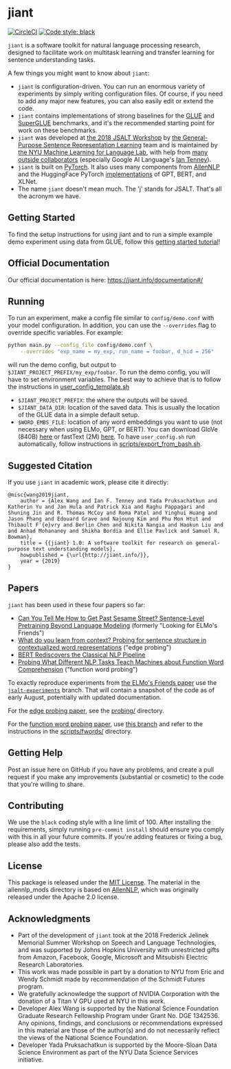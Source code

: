 # jiant

[![CircleCI](https://circleci.com/gh/nyu-mll/jiant/tree/master.svg?style=svg)](https://circleci.com/gh/nyu-mll/jiant/tree/master) [![Code style: black](https://img.shields.io/badge/code%20style-black-000000.svg)](https://github.com/python/black)


`jiant` is a software toolkit for natural language processing research, designed to facilitate work on multitask learning and transfer learning for sentence understanding tasks.

A few things you might want to know about `jiant`:

- `jiant` is configuration-driven. You can run an enormous variety of experiments by simply writing configuration files. Of course, if you need to add any major new features, you can also easily edit or extend the code.
- `jiant` contains implementations of strong baselines for the [GLUE](https://gluebenchmark.com) and [SuperGLUE](https://super.gluebenchmark.com/) benchmarks, and it's the recommended starting point for work on these benchmarks.
- `jiant` was developed at [the 2018 JSALT Workshop](https://www.clsp.jhu.edu/workshops/18-workshop/) by [the General-Purpose Sentence Representation Learning](https://jsalt18-sentence-repl.github.io/) team and is maintained by [the NYU Machine Learning for Language Lab](https://wp.nyu.edu/ml2/people/), with help from [many outside collaborators](https://github.com/nyu-mll/jiant/graphs/contributors) (especially Google AI Language's [Ian Tenney](https://ai.google/research/people/IanTenney)).
- `jiant` is built on [PyTorch](https://pytorch.org). It also uses many components from [AllenNLP](https://github.com/allenai/allennlp) and the HuggingFace PyTorch [implementations](https://github.com/huggingface/pytorch-transformers) of GPT, BERT, and XLNet.
- The name `jiant` doesn't mean much. The 'j' stands for JSALT. That's all the acronym we have.

## Getting Started

To find the setup instructions for using jiant and to run a simple example demo experiment using data from GLUE, follow this [getting started tutorial](https://github.com/nyu-mll/jiant/tree/master/tutorials/setup_tutorial.md)!

## Official Documentation

Our official documentation is here: https://jiant.info/documentation#/


## Running
To run an experiment, make a config file similar to `config/demo.conf` with your model configuration. In addition, you can use the `--overrides` flag to override specific variables. For example:
```sh
python main.py --config_file config/demo.conf \
    --overrides "exp_name = my_exp, run_name = foobar, d_hid = 256"
```
will run the demo config, but output to `$JIANT_PROJECT_PREFIX/my_exp/foobar`.
 To run the demo config, you will have to set environment variables. The best way to achieve that is to follow the instructions in [user_config_template.sh](user_config_template.sh)
*  `$JIANT_PROJECT_PREFIX`: the where the outputs will be saved.
*  `$JIANT_DATA_DIR`: location of the saved data. This is usually the location of the GLUE data in a simple default setup.
*  `$WORD_EMBS_FILE`: location of any word embeddings you want to use (not necessary when using ELMo, GPT, or BERT). You can download GloVe (840B) [here](http://nlp.stanford.edu/data/glove.840B.300d.zip) or fastText (2M) [here](https://s3-us-west-1.amazonaws.com/fasttext-vectors/crawl-300d-2M.vec.zip).
To have `user_config.sh` run automatically, follow instructions in [scripts/export_from_bash.sh](export_from_bash.sh).


## Suggested Citation

If you use `jiant` in academic work, please cite it directly:

```
@misc{wang2019jiant,
    author = {Alex Wang and Ian F. Tenney and Yada Pruksachatkun and Katherin Yu and Jan Hula and Patrick Xia and Raghu Pappagari and Shuning Jin and R. Thomas McCoy and Roma Patel and Yinghui Huang and Jason Phang and Edouard Grave and Najoung Kim and Phu Mon Htut and Thibault F'{e}vry and Berlin Chen and Nikita Nangia and Haokun Liu and and Anhad Mohananey and Shikha Bordia and Ellie Pavlick and Samuel R. Bowman},
    title = {{jiant} 1.0: A software toolkit for research on general-purpose text understanding models},
    howpublished = {\url{http://jiant.info/}},
    year = {2019}
}
```

## Papers

`jiant` has been used in these four papers so far:

- [Can You Tell Me How to Get Past Sesame Street? Sentence-Level Pretraining Beyond Language Modeling](https://arxiv.org/abs/1812.10860) (formerly "Looking for ELMo's Friends")
- [What do you learn from context? Probing for sentence structure in contextualized word representations](https://openreview.net/forum?id=SJzSgnRcKX) ("edge probing")
- [BERT Rediscovers the Classical NLP Pipeline](https://arxiv.org/abs/1905.05950)
- [Probing What Different NLP Tasks Teach Machines about Function Word Comprehension](https://arxiv.org/abs/1904.11544) ("function word probing")

To exactly reproduce experiments from [the ELMo's Friends paper](https://arxiv.org/abs/1812.10860) use the [`jsalt-experiments`](https://github.com/jsalt18-sentence-repl/jiant/tree/jsalt-experiments) branch. That will contain a snapshot of the code as of early August, potentially with updated documentation.

For the [edge probing paper](https://openreview.net/forum?id=SJzSgnRcKX), see the [probing/](probing/) directory.

For the [function word probing paper](https://arxiv.org/abs/1904.11544), use [this branch](https://github.com/nyu-mll/jiant/tree/naacl_probingpaper) and refer to the instructions in the [scripts/fwords/](https://github.com/nyu-mll/jiant/tree/naacl_probingpaper/scripts/fwords) directory.


## Getting Help

Post an issue here on GitHub if you have any problems, and create a pull request if you make any improvements (substantial or cosmetic) to the code that you're willing to share.


## Contributing

We use the `black` coding style with a line limit of 100. After installing the requirements, simply running `pre-commit
install` should ensure you comply with this in all your future commits. If you're adding features or fixing a bug,
please also add the tests.


## License

This package is released under the [MIT License](LICENSE.md). The material in the allennlp_mods directory is based on [AllenNLP](https://github.com/allenai/allennlp), which was originally released under the Apache 2.0 license.


## Acknowledgments

- Part of the development of `jiant` took at the 2018 Frederick Jelinek Memorial Summer Workshop on Speech and Language Technologies, and was supported by Johns Hopkins University with unrestricted gifts from Amazon, Facebook, Google, Microsoft and Mitsubishi Electric Research Laboratories.
- This work was made possible in part by a donation to NYU from Eric and Wendy Schmidt made
by recommendation of the Schmidt Futures program.
- We gratefully acknowledge the support of NVIDIA Corporation with the donation of a Titan V GPU used at NYU in this work.
- Developer Alex Wang is supported by the National Science Foundation Graduate Research Fellowship Program under Grant
No. DGE 1342536. Any opinions, findings, and conclusions or recommendations expressed in this
material are those of the author(s) and do not necessarily reflect the views of the National Science
Foundation.
- Developer Yada Pruksachatkun is supported by the Moore-Sloan Data Science Environment as part of the NYU Data Science Services initiative.
